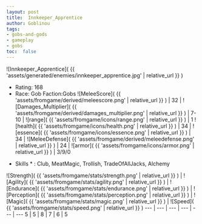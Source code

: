 ```yaml
---
layout: post
title:  Innkeeper_Apprentice
author: Goblinou
tags:
- gobs-and-gods
- gameplay
- gobs
toc:  false
---
```


![Innkeeper_Apprentice]( {{ 'assets/generated/enemies/innkeeper_apprentice.jpg' | relative_url }} )
- Rating: 168
- Race: Gob  Faction:Gobs
![MeleeScore]( {{ 'assets/fromgame/derived/meleescore.png' | relative_url }} ) | 32 | ![Damages_Multiplier]( {{ 'assets/fromgame/derived/damages_multiplier.png' | relative_url }} ) | 7-10 | ![range]( {{ 'assets/fromgame/icons/range.png' | relative_url }} ) | 1
![health]( {{ 'assets/fromgame/icons/health.png' | relative_url }} ) | 34 | ![essence]( {{ 'assets/fromgame/icons/essence.png' | relative_url }} ) | 34 | ![MeleeDefense]( {{ 'assets/fromgame/derived/meleedefense.png' | relative_url }} ) | 24 | ![armor]( {{ 'assets/fromgame/icons/armor.png' | relative_url }} ) | 3/9/0
* Skills * : Club, MeatMagic, Trollish, TradeOfAllJacks, Alchemy

![Strength]( {{ 'assets/fromgame/stats/strength.png' | relative_url }} ) | ![Agility]( {{ 'assets/fromgame/stats/agility.png' | relative_url }} ) | ![Endurance]( {{ 'assets/fromgame/stats/endurance.png' | relative_url }} ) | ![Perception]( {{ 'assets/fromgame/stats/perception.png' | relative_url }} ) | ![Magic]( {{ 'assets/fromgame/stats/magic.png' | relative_url }} ) | ![Speed]( {{ 'assets/fromgame/stats/speed.png' | relative_url }} )
--- | --- | --- | --- | --- | ---
5 | 5 | 8 | 7 | 6 | 5
